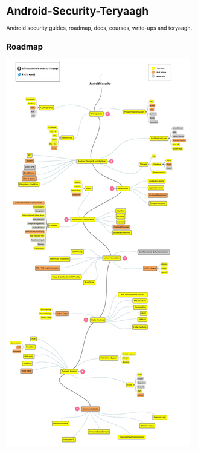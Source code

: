 # Android-Security-Teryaagh
Android security guides, roadmap, docs, courses, write-ups and teryaagh. 

## Roadmap

![Roadmap](./00-Roadmap/Android-Security-Roadmap.png)
